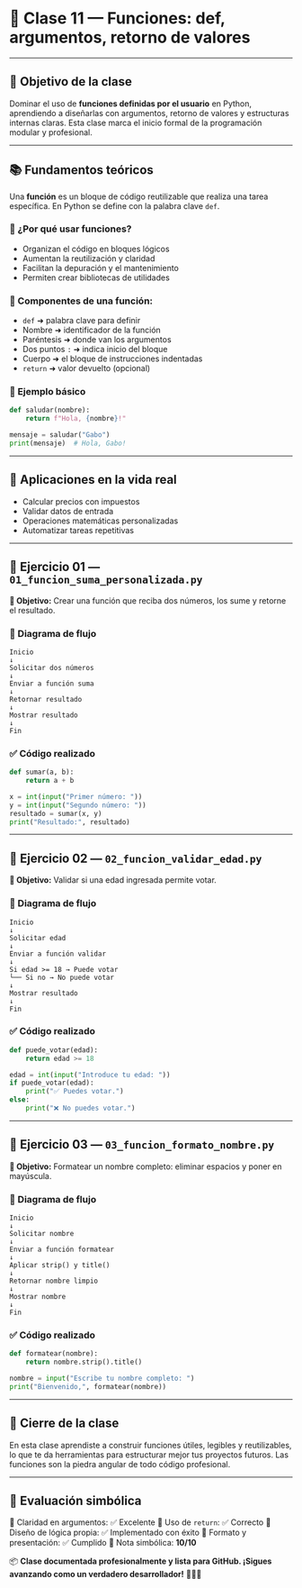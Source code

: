 # 🧠 Clase 11 — Funciones: def, argumentos, retorno de valores

---

## 🎯 Objetivo de la clase

Dominar el uso de **funciones definidas por el usuario** en Python, aprendiendo a diseñarlas con argumentos, retorno de valores y estructuras internas claras. Esta clase marca el inicio formal de la programación modular y profesional.

---

## 📚 Fundamentos teóricos

Una **función** es un bloque de código reutilizable que realiza una tarea específica. En Python se define con la palabra clave `def`.

### 🔹 ¿Por qué usar funciones?

- Organizan el código en bloques lógicos
- Aumentan la reutilización y claridad
- Facilitan la depuración y el mantenimiento
- Permiten crear bibliotecas de utilidades

### 🔹 Componentes de una función:

- `def` ➜ palabra clave para definir
- Nombre ➜ identificador de la función
- Paréntesis ➜ donde van los argumentos
- Dos puntos `:` ➜ indica inicio del bloque
- Cuerpo ➜ el bloque de instrucciones indentadas
- `return` ➜ valor devuelto (opcional)

### 🔹 Ejemplo básico

```python
def saludar(nombre):
    return f"Hola, {nombre}!"

mensaje = saludar("Gabo")
print(mensaje)  # Hola, Gabo!
```

---

## 📌 Aplicaciones en la vida real

- Calcular precios con impuestos
- Validar datos de entrada
- Operaciones matemáticas personalizadas
- Automatizar tareas repetitivas

---

## 🧪 Ejercicio 01 — `01_funcion_suma_personalizada.py`

**🎯 Objetivo:** Crear una función que reciba dos números, los sume y retorne el resultado.

### 🧭 Diagrama de flujo

```
Inicio
↓
Solicitar dos números
↓
Enviar a función suma
↓
Retornar resultado
↓
Mostrar resultado
↓
Fin
```

### ✅ Código realizado

```python
def sumar(a, b):
    return a + b

x = int(input("Primer número: "))
y = int(input("Segundo número: "))
resultado = sumar(x, y)
print("Resultado:", resultado)
```

---

## 🧪 Ejercicio 02 — `02_funcion_validar_edad.py`

**🎯 Objetivo:** Validar si una edad ingresada permite votar.

### 🧭 Diagrama de flujo

```
Inicio
↓
Solicitar edad
↓
Enviar a función validar
↓
Si edad >= 18 → Puede votar
└── Si no → No puede votar
↓
Mostrar resultado
↓
Fin
```

### ✅ Código realizado

```python
def puede_votar(edad):
    return edad >= 18

edad = int(input("Introduce tu edad: "))
if puede_votar(edad):
    print("✅ Puedes votar.")
else:
    print("❌ No puedes votar.")
```

---

## 🧪 Ejercicio 03 — `03_funcion_formato_nombre.py`

**🎯 Objetivo:** Formatear un nombre completo: eliminar espacios y poner en mayúscula.

### 🧭 Diagrama de flujo

```
Inicio
↓
Solicitar nombre
↓
Enviar a función formatear
↓
Aplicar strip() y title()
↓
Retornar nombre limpio
↓
Mostrar nombre
↓
Fin
```

### ✅ Código realizado

```python
def formatear(nombre):
    return nombre.strip().title()

nombre = input("Escribe tu nombre completo: ")
print("Bienvenido,", formatear(nombre))
```

---

## 🧾 Cierre de la clase

En esta clase aprendiste a construir funciones útiles, legibles y reutilizables, lo que te da herramientas para estructurar mejor tus proyectos futuros. Las funciones son la piedra angular de todo código profesional.

---

## 🧠 Evaluación simbólica

🔹 Claridad en argumentos: ✅ Excelente 🔹 Uso de `return`: ✅ Correcto 🔹 Diseño de lógica propia: ✅ Implementado con éxito 🔹 Formato y presentación: ✅ Cumplido 🔹 Nota simbólica: **10/10**

📦 **Clase documentada profesionalmente y lista para GitHub. ¡Sigues avanzando como un verdadero desarrollador!** 🚀🧑‍💻


